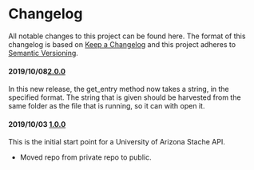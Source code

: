 # Changelog

All notable changes to this project can be found here.
The format of this changelog is based on [Keep a Changelog](https://keepachangelog.com/en/1.0.0/) and this project adheres to [Semantic Versioning](https://semver.org/spec/v2.0.0.html).

#### 2019/10/08[2.0.0](https://github.com/UACoreFacilitiesIT/UA-Stache-API)
In this new release, the get_entry method now takes a string, in the specified
format. The string that is given should be harvested from the same folder as the file that is running, so it can with open it.

#### 2019/10/03 [1.0.0](https://github.com/UACoreFacilitiesIT/UA-Stache-API/commit/41585c846c282beccb392736b61c98cfa0b4e727)
This is the initial start point for a University of Arizona Stache API.

- Moved repo from private repo to public.
